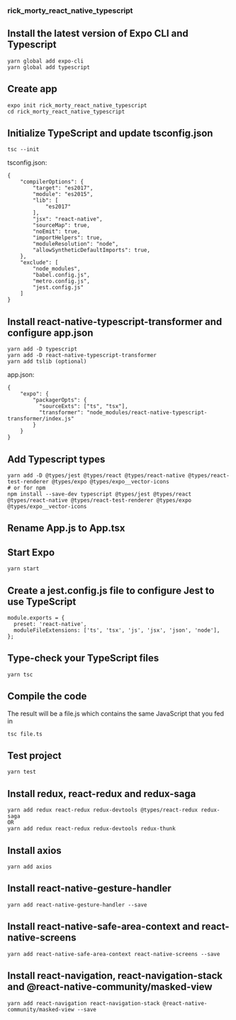 ### rick_morty_react_native_typescript

## Install the latest version of Expo CLI and Typescript
```
yarn global add expo-cli
yarn global add typescript
```

## Create app
```
expo init rick_morty_react_native_typescript
cd rick_morty_react_native_typescript
```

## Initialize TypeScript and update tsconfig.json
```
tsc --init
```

tsconfig.json:
```
{
    "compilerOptions": {
        "target": "es2017",
        "module": "es2015",
        "lib": [
            "es2017"
        ],
        "jsx": "react-native",
        "sourceMap": true,
        "noEmit": true,
        "importHelpers": true,
        "moduleResolution": "node",
        "allowSyntheticDefaultImports": true,
    },
    "exclude": [
        "node_modules",
        "babel.config.js",
        "metro.config.js",
        "jest.config.js"
    ]
}
```

## Install react-native-typescript-transformer and configure app.json
```
yarn add -D typescript
yarn add -D react-native-typescript-transformer
yarn add tslib (optional)
```

app.json:
```
{
    "expo": {
        "packagerOpts": {
          "sourceExts": ["ts", "tsx"],
          "transformer": "node_modules/react-native-typescript-transformer/index.js"
        }
    }
}
```

## Add Typescript types
```
yarn add -D @types/jest @types/react @types/react-native @types/react-test-renderer @types/expo @types/expo__vector-icons
# or for npm
npm install --save-dev typescript @types/jest @types/react @types/react-native @types/react-test-renderer @types/expo @types/expo__vector-icons
```

## Rename App.js to App.tsx

## Start Expo
```
yarn start
```

## Create a jest.config.js file to configure Jest to use TypeScript
```
module.exports = {
  preset: 'react-native',
  moduleFileExtensions: ['ts', 'tsx', 'js', 'jsx', 'json', 'node'],
};
```

## Type-check your TypeScript files
```
yarn tsc
```

## Compile the code
The result will be a file.js which contains the same JavaScript that you fed in
```
tsc file.ts
```

## Test project
```
yarn test
```

## Install redux, react-redux and redux-saga

```
yarn add redux react-redux redux-devtools @types/react-redux redux-saga
OR
yarn add redux react-redux redux-devtools redux-thunk
```

## Install axios

```
yarn add axios
```

## Install react-native-gesture-handler

```
yarn add react-native-gesture-handler --save
```

## Install react-native-safe-area-context and react-native-screens

```
yarn add react-native-safe-area-context react-native-screens --save
```

## Install react-navigation, react-navigation-stack and @react-native-community/masked-view

```
yarn add react-navigation react-navigation-stack @react-native-community/masked-view --save
```

